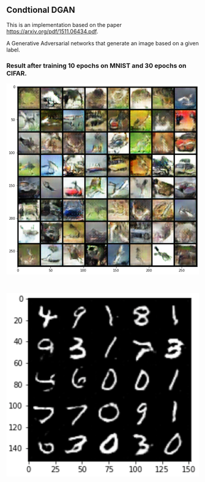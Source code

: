 
## Condtional DGAN

This is an implementation based on the paper https://arxiv.org/pdf/1511.06434.pdf. 

A Generative Adversarial networks that generate an image based on a given label.

### Result after training 10 epochs on MNIST and 30 epochs on CIFAR.

![alt text](./cifar.png)

<br/>

![alt text](./mnist.png)
